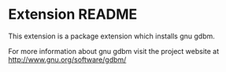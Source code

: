 # Extension README

This extension is a package extension which installs gnu gdbm.

For more information about gnu gdbm visit the project website at
http://www.gnu.org/software/gdbm/

